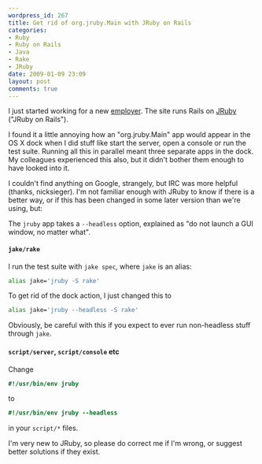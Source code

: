 ```yaml
---
wordpress_id: 267
title: Get rid of org.jruby.Main with JRuby on Rails
categories:
- Ruby
- Ruby on Rails
- Java
- Rake
- JRuby
date: 2009-01-09 23:09
layout: post
comments: true
---
```

I just started working for a new <a href="http://www.auktionskompaniet.com/">employer</a>. The site runs Rails on <a href="http://jruby.codehaus.org/">JRuby</a> ("JRuby on Rails").

I found it a little annoying how an "org.jruby.Main" app would appear in the OS X dock when I did stuff like start the server, open a console or run the test suite. Running all this in parallel meant three separate apps in the dock. My colleagues experienced this also, but it didn't bother them enough to have looked into it.

I couldn't find anything on Google, strangely, but IRC was more helpful (thanks, nicksieger). I'm not familiar enough with JRuby to know if there is a better way, or if this has been changed in some later version than we're using, but:

<!--more-->

The <code>jruby</code> app takes a <code>--headless</code> option, explained as "do not launch a GUI window, no matter what".

<h4><code>jake/rake</code></h4>

I run the test suite with <code>jake spec</code>, where <code>jake</code> is an alias:

``` bash
alias jake='jruby -S rake'
```

To get rid of the dock action, I just changed this to

``` bash
alias jake='jruby --headless -S rake'
```

Obviously, be careful with this if you expect to ever run non-headless stuff through <code>jake</code>.

<h4><code>script/server</code>, <code>script/console</code> etc</h4>

Change

``` ruby
#!/usr/bin/env jruby
```
to

``` ruby
#!/usr/bin/env jruby --headless
```
in your <code>script/*</code> files.

I'm very new to JRuby, so please do correct me if I'm wrong, or suggest better solutions if they exist.
